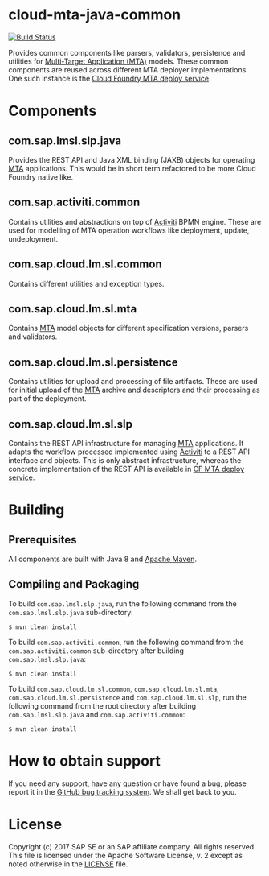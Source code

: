 # cloud-mta-java-common

[![Build Status](https://travis-ci.org/SAP/cloud-mta-java-common.svg?branch=master)](https://travis-ci.org/SAP/cloud-mta-java-common)

Provides common components like parsers, validators, persistence and utilities for [Multi-Target Application (MTA)](https://www.sap.com/documents/2016/06/e2f618e4-757c-0010-82c7-eda71af511fa.html) models. These common components are reused across different MTA deployer implementations. One such instance is the [Cloud Foundry MTA deploy service](https://github.com/SAP/cf-mta-deploy-service).

# Components

## com.sap.lmsl.slp.java
Provides the REST API and Java XML binding (JAXB) objects for operating [MTA](https://www.sap.com/documents/2016/06/e2f618e4-757c-0010-82c7-eda71af511fa.html) applications. This would be in short term refactored to be more Cloud Foundry native like.

## com.sap.activiti.common
Contains utilities and abstractions on top of [Activiti](https://www.activiti.org/) BPMN engine. These are used for modelling of MTA operation workflows like deployment, update, undeployment.

## com.sap.cloud.lm.sl.common
Contains different utilities and exception types.

## com.sap.cloud.lm.sl.mta
Contains [MTA](https://www.sap.com/documents/2016/06/e2f618e4-757c-0010-82c7-eda71af511fa.html) model objects for different specification versions, parsers and validators. 

## com.sap.cloud.lm.sl.persistence
Contains utilities for upload and processing of file artifacts. These are used for initial upload of the [MTA](https://www.sap.com/documents/2016/06/e2f618e4-757c-0010-82c7-eda71af511fa.html) archive and descriptors and their processing as part of the deployment.

## com.sap.cloud.lm.sl.slp
Contains the REST API infrastructure for managing [MTA](https://www.sap.com/documents/2016/06/e2f618e4-757c-0010-82c7-eda71af511fa.html) applications. It adapts the workflow processed implemented using [Activiti](https://www.activiti.org/) to a REST API interface and objects. This is only abstract infrastructure, whereas the concrete implementation of the REST API is available in [CF MTA deploy service](https://github.com/SAP/cf-mta-deploy-service).

# Building
## Prerequisites
All components are built with Java 8 and [Apache Maven](http://maven.apache.org/).
## Compiling and Packaging
To build `com.sap.lmsl.slp.java`, run the following command from the `com.sap.lmsl.slp.java` sub-directory:
```
$ mvn clean install
```
To build `com.sap.activiti.common`, run the following command from the `com.sap.activiti.common` sub-directory after building `com.sap.lmsl.slp.java`:
```
$ mvn clean install
```
To build `com.sap.cloud.lm.sl.common`, `com.sap.cloud.lm.sl.mta`, `com.sap.cloud.lm.sl.persistence` and `com.sap.cloud.lm.sl.slp`, run the following command from the root directory after building `com.sap.lmsl.slp.java` and `com.sap.activiti.common`:
```
$ mvn clean install
```
# How to obtain support
If you need any support, have any question or have found a bug, please report it in the [GitHub bug tracking system](https://github.com/SAP/cloud-mta-java-common/issues). We shall get back to you.

# License
Copyright (c) 2017 SAP SE or an SAP affiliate company. All rights reserved.
This file is licensed under the Apache Software License, v. 2 except as noted otherwise in the [LICENSE](https://github.com/SAP/cloud-mta-java-common/blob/master/LICENSE) file.
